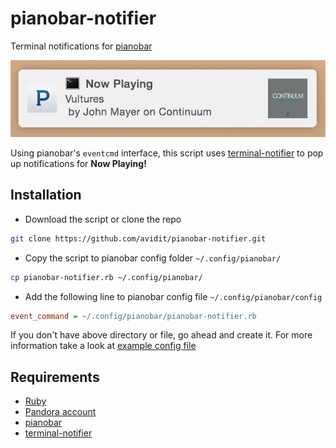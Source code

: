 # pianobar-notifier

Terminal notifications for [pianobar](https://github.com/PromyLOPh/pianobar)

![notification](notification.png)

Using pianobar's `eventcmd` interface, this script uses [terminal-notifier](https://github.com/julienXX/terminal-notifier) to pop up notifications for **Now Playing!**

## Installation

* Download the script or clone the repo

```sh
git clone https://github.com/avidit/pianobar-notifier.git
```

* Copy the script to pianobar config folder `~/.config/pianobar/`

```sh
cp pianobar-notifier.rb ~/.config/pianobar/
```

* Add the following line to pianobar config file `~/.config/pianobar/config`

```ini
event_command = ~/.config/pianobar/pianobar-notifier.rb
```

If you don't have above directory or file, go ahead and create it. For more information take a look at [example config file](https://github.com/PromyLOPh/pianobar/blob/master/contrib/config-example)

## Requirements

* [Ruby](https://www.ruby-lang.org)
* [Pandora account](https://www.pandora.com/account/register)
* [pianobar](https://github.com/PromyLOPh/pianobar)
* [terminal-notifier](https://github.com/julienXX/terminal-notifier)
